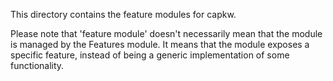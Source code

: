 This directory contains the feature modules for capkw.

Please note that 'feature module' doesn't necessarily mean that the module is
managed by the Features module. It means that the module exposes a specific 
feature, instead of being a generic implementation of some functionality. 